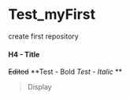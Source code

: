 # Test_myFirst
create first repository

#### H4 - Title
~~Edited~~
**Test - Bold _Test - Italic_ **
> Display
